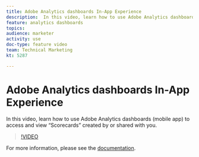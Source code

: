 ```yaml
---
title: Adobe Analytics dashboards In-App Experience
description:  In this video, learn how to use Adobe Analytics dashboards (mobile app) to access and view “Scorecards” created by or shared with you.
feature: analytics dashboards
topics: 
audience: marketer
activity: use
doc-type: feature video
team: Technical Marketing
kt: 5287

---
```


# Adobe Analytics dashboards In-App Experience

In this video, learn how to use Adobe Analytics dashboards (mobile app) to access and view “Scorecards” created by or shared with you.

>[!VIDEO](https://video.tv.adobe.com/v/34545/?quality=12)

For more information, please see the [documentation](https://docs.adobe.com/help/en/analytics/analyze/mobapp/home.html).
